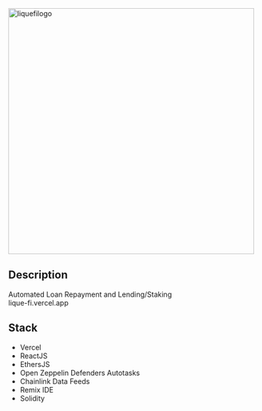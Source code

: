 <img width="492" alt="liquefilogo" src="https://user-images.githubusercontent.com/93630749/152523463-5c7f45b9-204b-437f-b16a-107b887d83c8.png">

## Description
Automated Loan Repayment and Lending/Staking  
lique-fi.vercel.app

## Stack
* Vercel  
* ReactJS  
* EthersJS  
* Open Zeppelin Defenders Autotasks  
* Chainlink Data Feeds
* Remix IDE  
* Solidity  

